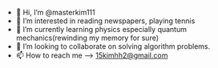 - 👋 Hi, I’m @masterkim111
- 👀 I’m interested in reading newspapers, playing tennis
- 🌱 I’m currently learning physics especially quantum mechanics(rewinding my memory for sure)
- 💞️ I’m looking to collaborate on solving algorithm problems.
- 📫 How to reach me --> 15kimhh2@gmail.com

<!---
masterkim111/masterkim111 is a ✨ special ✨ repository because its `README.md` (this file) appears on your GitHub profile.
You can click the Preview link to take a look at your changes.
--->
